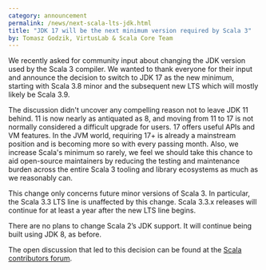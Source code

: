 ```yaml
---
category: announcement
permalink: /news/next-scala-lts-jdk.html
title: "JDK 17 will be the next minimum version required by Scala 3"
by: Tomasz Godzik, VirtusLab & Scala Core Team
---
```


We recently asked for community input about changing the JDK version used by the
Scala 3 compiler. We wanted to thank everyone for their input and announce the
decision to switch to JDK 17 as the new minimum, starting with Scala 3.8 minor
and the subsequent new LTS which will mostly likely be Scala 3.9.

The discussion didn't uncover any compelling reason not to leave JDK 11 behind.
11 is now nearly as antiquated as 8, and moving from 11 to 17 is not normally considered a
difficult upgrade for users. 17 offers useful APIs and VM features. In the JVM
world, requiring 17+ is already a mainstream position and is becoming more so
with every passing month. Also, we increase Scala's minimum so rarely, we feel
we should take this chance to aid open-source maintainers by reducing the
testing and maintenance burden across the entire Scala 3 tooling and library
ecosystems as much as we reasonably can.

This change only concerns future minor versions of Scala 3. In particular, the
Scala 3.3 LTS line is unaffected by this change. Scala 3.3.x releases will
continue for at least a year after the new LTS line begins.

There are no plans to change Scala 2’s JDK support.  It will continue
being built using JDK 8, as before.

The open discussion that led to this decision can be found at the
[Scala contributors forum](https://contributors.scala-lang.org/t/next-scala-3-lts-version-will-increase-minimum-required-jdk-version).
